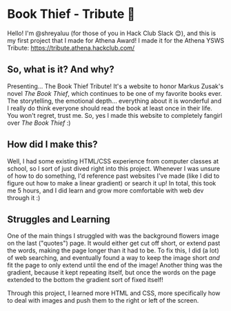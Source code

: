 # Book Thief - Tribute 🍃

Hello! I'm @shreyaluu (for those of you in Hack Club Slack 😊), and this is my first project that I made for Athena Award!
I made it for the Athena YSWS Tribute: https://tribute.athena.hackclub.com/


## So, what is it? And why?
Presenting... The Book Thief Tribute! It's a website to honor Markus Zusak's novel _The Book Thief_, which continues to be one of my favorite books
ever. The storytelling, the emotional depth... everything about it is wonderful and I really do think everyone should read the book at least once
in their life. You won't regret, trust me. So, yes I made this website to completely fangirl over _The Book Thief_ :)

## How did I make this?
Well, I had some existing HTML/CSS experience from computer classes at school, so I sort of just dived right into this project. Whenever I was unsure of how 
to do something, I'd reference past websites I've made (like I did to figure out how to make a linear gradient) or search it up! In total, this took me 5 hours, 
and I did learn and grow more comfortable with web dev through it :)

## Struggles and Learning
One of the main things I struggled with was the background flowers image on the last ("quotes") page. It would either get cut off short, or extend past the words, making the page
longer than it had to be. To fix this, I did (a lot) of web searching, and eventually found a way to keep the image short _and_ fit the page to only extend until
the end of the image! Another thing was the gradient, because it kept repeating itself, but once the words on the page extended to the bottom the gradient sort of fixed itself!

Through this project, I learned more HTML and CSS, more specifically how to deal with images and push them to the right or left of the screen.
